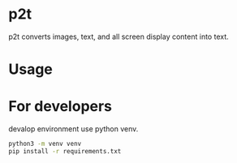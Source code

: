 # p2t
p2t converts images, text, and all screen display content into text.

# Usage

# For developers
devalop environment use python venv.

```bash
python3 -m venv venv
pip install -r requirements.txt
```